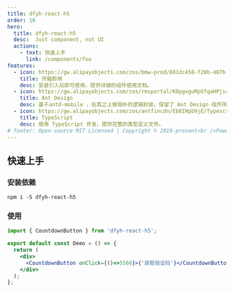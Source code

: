 ```yaml
---
title: dfyh-react-h5
order: 10
hero:
  title: dfyh-react-h5
  desc:  Just component, not UI
  actions:
    - text: 快速上手
      link: /components/foo
features:
  - icon: https://gw.alipayobjects.com/zos/bmw-prod/881dc458-f20b-407b-947a-95104b5ec82b/k79dm8ih_w144_h144.png
    title: 开箱即用
    desc: 安装引入后即可使用，提供详细的组件使用文档。
  - icon: https://gw.alipayobjects.com/zos/rmsportal/KDpgvguMpGfqaHPjicRK.svg
    title: Ant Design
    desc: 基于antd-mobile ，在其之上做简朴的逻辑封装，保留了 Ant Design 组件所有功能。
  - icon: https://gw.alipayobjects.com/zos/antfincdn/Eb8IHpb9jE/Typescript_logo_2020.svg
    title: TypeScript
    desc: 使用 TypeScript 开发，提供完整的类型定义文件。 
# footer: Open-source MIT Licensed | Copyright © 2019-present<br />Powered by self
---
```


## 快速上手

### 安装依赖

```
npm i -S dfyh-react-h5
```

### 使用

```jsx | pure
import { CountdownButton } from 'dfyh-react-h5';

export default const Demo = () => {
  return (
    <div>
      <CountdownButton onClick={()=>5566}>{'获取验证码'}</CountdownButton>
    </div>
  );
};
```